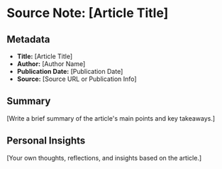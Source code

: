 # Source Note: [Article Title]

## Metadata
- **Title:** [Article Title]
- **Author:** [Author Name]
- **Publication Date:** [Publication Date]
- **Source:** [Source URL or Publication Info]

## Summary
[Write a brief summary of the article's main points and key takeaways.]

## Personal Insights
[Your own thoughts, reflections, and insights based on the article.]